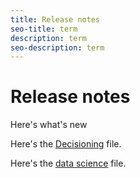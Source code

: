 ```yaml
---
title: Release notes
seo-title: term
description: term
seo-description: term
---
```


# Release notes

Here's what's new

Here's the [Decisioning](../decisioning/home.md) file.

Here's the [data science](/help/data-science/home.md) file.
